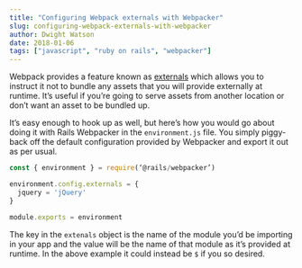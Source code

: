```yaml
---
title: "Configuring Webpack externals with Webpacker"
slug: configuring-webpack-externals-with-webpacker
author: Dwight Watson
date: 2018-01-06
tags: ["javascript", "ruby on rails", "webpacker"]
---
```


Webpack provides a feature known as [externals](https://webpack.js.org/configuration/externals/) which allows you to instruct it not to bundle any assets that you will provide externally at runtime. It’s useful if you’re going to serve assets from another location or don’t want an asset to be bundled up.

It’s easy enough to hook up as well, but here’s how you would go about doing it with Rails Webpacker in the `environment.js` file. You simply piggy-back off the default configuration provided by Webpacker and export it out as per usual.

```js
const { environment } = require(‘@rails/webpacker’)

environment.config.externals = {
  jquery = 'jQuery'
}

module.exports = environment
```

The key in the `extenals` object is the name of the module you’d be importing in your app and the value will be the name of that module as it’s provided at runtime. In the above example it could instead be `$` if you so desired.
